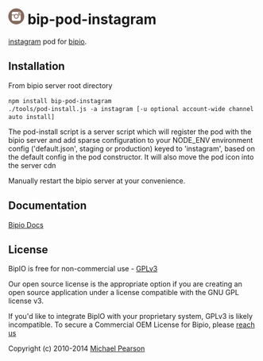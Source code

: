 ![Instagram](instagram.png) bip-pod-instagram
=======

<a href="http://www.instagram.com">instagram</a> pod for [bipio](https://bip.io).  

## Installation

From bipio server root directory

    npm install bip-pod-instagram
    ./tools/pod-install.js -a instagram [-u optional account-wide channel auto install]

The pod-install script is a server script which will register the pod with the bipio server and add sparse
configuration to your NODE_ENV environment config ('default.json', staging or production)
keyed to 'instagram', based on the default config in the pod constructor.  It will also move the
pod icon into the server cdn

Manually restart the bipio server at your convenience.

## Documentation

[Bipio Docs](https://bip.io/docs/pods/instagram)

## License

BipIO is free for non-commercial use - [GPLv3](http://www.gnu.org/copyleft/gpl.html)

Our open source license is the appropriate option if you are creating an open source application under a license compatible with the GNU GPL license v3. 

If you'd like to integrate BipIO with your proprietary system, GPLv3 is likely incompatible. To secure a Commercial OEM License for Bipio, please [reach us](mailto:support.bip.io)

Copyright (c) 2010-2014  [Michael Pearson](https://github.com/mjpearson)
